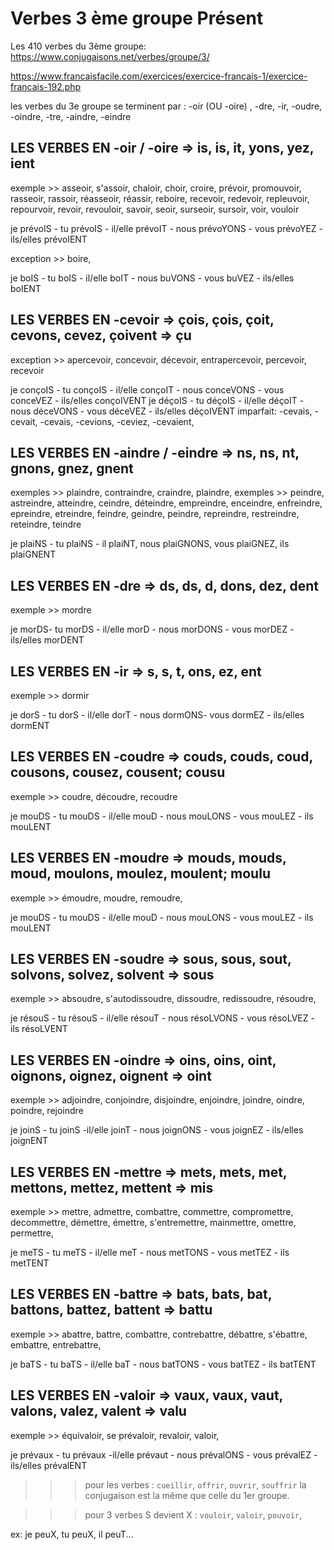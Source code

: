 Verbes 3 ème groupe Présent
===

Les 410 verbes du 3ème groupe: https://www.conjugaisons.net/verbes/groupe/3/

https://www.francaisfacile.com/exercices/exercice-francais-1/exercice-francais-192.php

les verbes du 3e groupe se terminent par : -oir (OU -oire) , -dre, -ir, -oudre, -oindre, -tre, -aindre, -eindre

## LES VERBES EN -oir / -oire => is, is, it, yons, yez, ient

exemple >>  asseoir, s'assoir, chaloir, choir, croire, prévoir, promouvoir, rasseoir, rassoir, réasseoir, réassir, reboire, recevoir, redevoir, repleuvoir, repourvoir, revoir, revouloir, savoir, seoir, surseoir, sursoir, voir, vouloir  

je prévoIS - tu prévoIS - il/elle prévoIT - nous prévoYONS - vous prévoYEZ - ils/elles prévoIENT

exception >> boire, 

je boIS - tu boIS - il/elle boIT - nous buVONS - vous buVEZ - ils/elles boIENT

## LES VERBES EN -cevoir  => çois, çois, çoit, cevons, cevez, çoivent => çu

exception >> apercevoir, concevoir, décevoir, entrapercevoir, percevoir, recevoir 

je conçoIS - tu conçoIS - il/elle conçoIT - nous conceVONS - vous conceVEZ - ils/elles conçoIVENT
je déçoIS - tu déçoIS - il/elle déçoIT - nous déceVONS - vous déceVEZ - ils/elles déçoIVENT
imparfait: -cevais, -cevait, -cevais, -cevions, -ceviez, -cevaient,

## LES VERBES EN -aindre / -eindre => ns, ns, nt, gnons, gnez, gnent

exemples >> plaindre, contraindre, craindre, plaindre, 
exemples >> peindre, astreindre, atteindre, ceindre, déteindre, empreindre, enceindre, enfreindre, epreindre, etreindre, feindre, geindre, peindre, repreindre, restreindre, reteindre, teindre

je plaiNS - tu plaiNS - il plaiNT, nous plaiGNONS, vous plaiGNEZ, ils plaiGNENT   

## LES VERBES EN -dre => ds, ds, d, dons, dez, dent

exemple >> mordre

je morDS-  tu morDS - il/elle morD - nous morDONS - vous morDEZ - ils/elles morDENT

## LES VERBES EN -ir => s, s, t, ons, ez, ent

exemple >> dormir

je dorS - tu dorS  - il/elle dorT - nous dormONS- vous dormEZ - ils/elles dormENT

## LES VERBES EN -coudre => couds, couds, coud, cousons, cousez, cousent; cousu

exemple >> coudre, découdre, recoudre

je mouDS - tu mouDS - il/elle mouD - nous mouLONS - vous mouLEZ  - ils mouLENT

## LES VERBES EN -moudre => mouds, mouds, moud, moulons, moulez, moulent; moulu

exemple >> émoudre, moudre, remoudre, 

je mouDS - tu mouDS - il/elle mouD - nous mouLONS - vous mouLEZ  - ils mouLENT

## LES VERBES EN -soudre => sous, sous, sout, solvons, solvez, solvent => sous

exemple >> absoudre, s'autodissoudre, dissoudre, redissoudre, résoudre, 

je résouS - tu résouS - il/elle résouT - nous résoLVONS - vous résoLVEZ  - ils résoLVENT

## LES VERBES EN -oindre => oins, oins, oint, oignons, oignez, oignent => oint

exemple >> adjoindre, conjoindre, disjoindre, enjoindre, joindre, oindre, poindre, rejoindre

je joinS - tu joinS  -il/elle joinT - nous joignONS - vous joignEZ - ils/elles joignENT

## LES VERBES EN -mettre => mets, mets, met, mettons, mettez, mettent => mis

exemple >> mettre, admettre, combattre, commettre, compromettre,  decommettre, démettre, émettre,  s'entremettre, mainmettre, omettre, permettre, 

je meTS - tu meTS - il/elle meT - nous metTONS - vous metTEZ - ils metTENT

## LES VERBES EN -battre => bats, bats, bat, battons, battez, battent => battu

exemple >> abattre, battre, combattre, contrebattre, débattre, s'ébattre, embattre, entrebattre,

je baTS - tu baTS - il/elle baT - nous batTONS - vous batTEZ - ils batTENT

## LES VERBES EN -valoir => vaux, vaux, vaut, valons, valez, valent => valu

exemple >> équivaloir, se prévaloir, revaloir, valoir, 

je prévaux - tu prévaux  -il/elle prévaut - nous prévalONS - vous prévalEZ - ils/elles prévalENT


>>> pour les verbes : `cueillir`, `offrir`, `ouvrir`, `souffrir` la conjugaison est la même que celle du 1er groupe.

>>> pour 3 verbes S devient X : `vouloir`, `valoir`, `pouvoir`, 

ex: je peuX, tu peuX, il peuT...